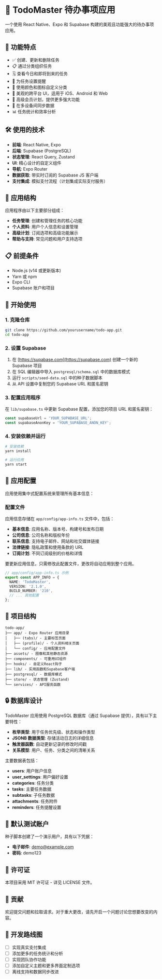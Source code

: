 # 📝 TodoMaster 待办事项应用

一个使用 React Native、Expo 和 Supabase 构建的美观且功能强大的待办事项应用。

## 🌟 功能特点

- ✅ 创建、更新和删除任务
- 📋 通过分类组织任务
- 🗓️ 查看今日和即将到来的任务
- 🔔 为任务设置提醒
- 🎨 使用颜色和图标自定义分类
- 📱 美观的跨平台 UI，适用于 iOS、Android 和 Web
- 💎 高级会员计划，提供更多强大功能
- 🔄 在多设备间同步数据
- 📊 任务统计和效率分析

## 🛠️ 使用的技术

- **前端**: React Native, Expo
- **后端**: Supabase (PostgreSQL)
- **状态管理**: React Query, Zustand
- **UI**: 精心设计的自定义组件
- **导航**: Expo Router
- **数据获取**: 带实时订阅的 Supabase JS 客户端
- **支付集成**: 模拟支付流程（计划集成实际支付服务）

## 📱 应用结构

应用程序由以下主要部分组成：

- **任务管理**: 创建和管理任务的核心功能
- **个人资料**: 用户个人信息和设置管理
- **高级计划**: 订阅选项和高级功能展示
- **帮助与支持**: 常见问题和用户支持选项

## 📋 前提条件

- Node.js (v14 或更新版本)
- Yarn 或 npm
- Expo CLI
- Supabase 账户和项目

## 🚀 开始使用

### 1. 克隆仓库

```bash
git clone https://github.com/yourusername/todo-app.git
cd todo-app
```

### 2. 设置 Supabase

1. 在 [https://supabase.com](https://supabase.com) 创建一个新的 Supabase 项目
2. 在 SQL 编辑器中导入 `postgresql/schema.sql` 中的数据库模式
3. 运行 `scripts/seed-data.sql` 中的种子数据脚本
4. 从 API 设置中复制您的 Supabase URL 和匿名密钥

### 3. 配置应用程序

在 `lib/supabase.ts` 中更新 Supabase 配置，添加您的项目 URL 和匿名密钥：

```typescript
const supabaseUrl = 'YOUR_SUPABASE_URL';
const supabaseAnonKey = 'YOUR_SUPABASE_ANON_KEY';
```

### 4. 安装依赖并运行

```bash
# 安装依赖
yarn install

# 运行应用
yarn start
```

## 📱 应用配置

应用使用集中式配置系统来管理所有基本信息：

### 配置文件

应用信息存储在 `app/config/app-info.ts` 文件中，包括：

- **基本信息**: 应用名称、版本号、构建号和发布日期
- **公司信息**: 公司名称和版权年份
- **联系信息**: 支持电子邮件、网站和社交媒体链接
- **法律链接**: 隐私政策和使用条款的 URL
- **订阅计划**: 不同订阅级别的价格和详情

要更新应用信息，只需修改此配置文件，更改将自动应用到整个应用。

```typescript
// app/config/app-info.ts 示例
export const APP_INFO = {
  NAME: 'TodoMaster',
  VERSION: '2.1.0',
  BUILD_NUMBER: '210',
  // ... 其他配置
};
```

## 📁 项目结构

```
todo-app/
├── app/ - Expo Router 应用目录
│   ├── (tabs)/ - 主要标签页面
│   ├── (profile)/ - 个人资料相关页面
│   └── config/ - 应用配置文件
├── assets/ - 图像和其他静态资源
├── components/ - 可重用UI组件
├── hooks/ - 自定义React钩子
├── lib/ - 实用函数和Supabase客户端
├── postgresql/ - 数据库模式
├── store/ - 状态管理 (Zustand)
└── services/ - API服务函数
```

## 🔒 数据库设计

TodoMaster 应用使用 PostgreSQL 数据库（通过 Supabase 提供），具有以下主要特性：

- **枚举类型**: 用于任务优先级、状态和操作类型
- **JSONB 数据类型**: 存储活动日志的详细信息
- **触发器函数**: 自动更新记录的修改时间戳
- **关系模型**: 用户、任务、分类之间的清晰关系

主要数据表包括：

- **users**: 用户账户信息
- **user_settings**: 用户偏好设置
- **categories**: 任务分类
- **tasks**: 主要任务数据
- **subtasks**: 子任务数据
- **attachments**: 任务附件
- **reminders**: 任务提醒设置

## 🧪 默认测试账户

种子脚本创建了一个演示用户，具有以下凭据：

- **电子邮件**: demo@example.com
- **密码**: demo123

## 📄 许可证

本项目采用 MIT 许可证 - 详见 LICENSE 文件。

## 👏 贡献

欢迎提交问题和拉取请求。对于重大更改，请先开启一个问题讨论您想要改变的内容。

## 📅 开发路线图

- [ ] 实现真实支付集成
- [ ] 添加更多的任务统计和分析
- [ ] 实现团队协作功能
- [ ] 添加自定义主题和更多界面定制选项
- [ ] 离线支持和数据同步改进
